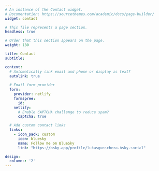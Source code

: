 ```yaml
---
# An instance of the Contact widget.
# Documentation: https://sourcethemes.com/academic/docs/page-builder/
widget: contact

# This file represents a page section.
headless: true

# Order that this section appears on the page.
weight: 130

title: Contact
subtitle:

content:
  # Automatically link email and phone or display as text?
  autolink: true
  
  # Email form provider
  form:
    provider: netlify
    formspree:
      id:
    netlify:
      # Enable CAPTCHA challenge to reduce spam?
      captcha: true

  # Add custom contact links
  links:
    - icon_pack: custom
      icon: bluesky
      name: Follow me on BlueSky
      link: "https://bsky.app/profile/lukasgunschera.bsky.social"

design:
  columns: '2'
---
```

